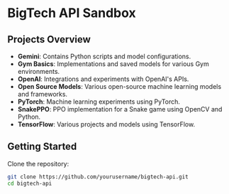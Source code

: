 # BigTech API Sandbox

## Projects Overview

- **Gemini**: Contains Python scripts and model configurations.
- **Gym Basics**: Implementations and saved models for various Gym environments.
- **OpenAI**: Integrations and experiments with OpenAI's APIs.
- **Open Source Models**: Various open-source machine learning models and frameworks.
- **PyTorch**: Machine learning experiments using PyTorch.
- **SnakePPO**: PPO implementation for a Snake game using OpenCV and Python.
- **TensorFlow**: Various projects and models using TensorFlow.

## Getting Started

Clone the repository:

```bash
git clone https://github.com/yourusername/bigtech-api.git
cd bigtech-api

